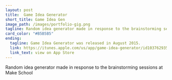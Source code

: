 ```yaml
---
layout: post
title:  Game Idea Generator
short_title: Game Idea Gen
image_path: /images/portfolio-gig.png
tagline: Random idea generator made in response to the brainstorming sessions at Make School
card_color: "#B5B5B5"
ending:
  tagline: Game Idea Generator was released in August 2015.
  link: https://itunes.apple.com/us/app/game-idea-generator/id1037629356?mt=8
  link_text: view on App Store
---
```


Random idea generator made in response to the brainstorming sessions at Make School
